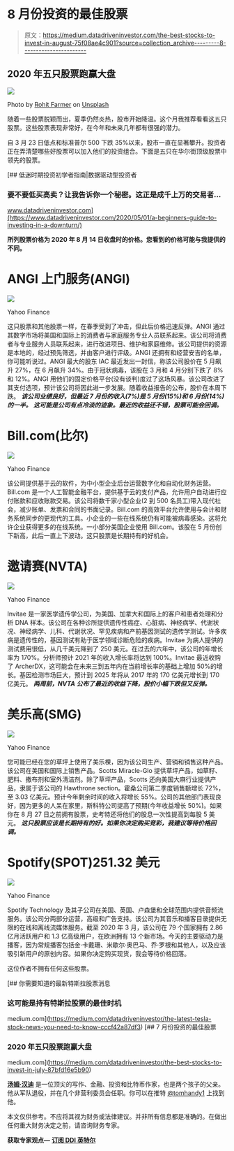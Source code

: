 # 8 月份投资的最佳股票

> 原文：<https://medium.datadriveninvestor.com/the-best-stocks-to-invest-in-august-75f08ae4c901?source=collection_archive---------8----------------------->

## 2020 年五只股票跑赢大盘

![](img/5275a94bd969479bdc98603717e33e4e.png)

Photo by [Rohit Farmer](https://unsplash.com/@rohitfarmer?utm_source=unsplash&utm_medium=referral&utm_content=creditCopyText) on [Unsplash](https://unsplash.com/s/photos/person-and-computer?utm_source=unsplash&utm_medium=referral&utm_content=creditCopyText)

随着一些股票脱颖而出，夏季仍然炎热，股市开始降温。这个月我推荐看看这五只股票。这些股票表现非常好，在今年和未来几年都有很强的潜力。

自 3 月 23 日低点和标准普尔 500 下跌 35%以来，股市一直在显著攀升。投资者正在弄清楚哪些好股票可以加入他们的投资组合。下面是五只在华尔街顶级股票中领先的股票。

[](https://www.datadriveninvestor.com/2020/05/01/a-beginners-guide-to-investing-in-a-downturn/) [## 低迷时期投资初学者指南|数据驱动型投资者

### 要不要低买高卖？让我告诉你一个秘密。这正是成千上万的交易者…

www.datadriveninvestor.com](https://www.datadriveninvestor.com/2020/05/01/a-beginners-guide-to-investing-in-a-downturn/) 

**所列股票价格为 2020 年 8 月 14 日收盘时的价格。您看到的价格可能与我提供的不同。**

# ANGI 上门服务(ANGI)

![](img/d507f6043c38a0f509c38018b55502a0.png)

Yahoo Finance

这只股票和其他股票一样，在春季受到了冲击，但此后价格迅速反弹。ANGI 通过其数字市场将美国和国际上的消费者与家庭服务专业人员联系起来。该公司将消费者与专业服务人员联系起来，进行改进项目、维护和家庭维修。该公司提供的资源是本地的，经过预先筛选，并由客户进行评级。ANGI 还拥有和经营安吉的名单，你可能听说过。ANGI 最大的股东 IAC 最近发出一封信，称该公司股价在 5 月飙升 27%，在 6 月飙升 34%。由于冠状病毒，该股在 3 月和 4 月分别下跌了 8%和 12%。ANGI 用他们的固定价格平台(没有谈判)度过了这场风暴。该公司改进了其支付选项，预计该公司将因此进一步发展。随着收益报告的公布，股价在本周下跌。 ***该公司业绩良好，但最近 7 月份的收入(7%)是 5 月份(15%)和 6 月份(14%)的一半。*** ***这可能是公司有点冷淡的迹象。最近的收益还不错，股票可能会回调。***

# Bill.com(比尔)

![](img/7200ce7c9f59e0052ffad9389e971da8.png)

Yahoo Finance

该公司提供基于云的软件，为中小型企业后台运营数字化和自动化财务运营。Bill.com 是一个人工智能金融平台，提供基于云的支付产品，允许用户自动进行应付账款和应收账款交易。该公司将数千家小型企业(2 到 500 名员工)带入现代社会，减少账单、发票和合同的书面记录。Bill.com 的高效平台允许使用与会计和财务系统同步的更现代的工具。小企业的一些在线系统仍有可能被病毒感染。这将允许企业获得更多的在线系统。一小部分美国企业使用 Bill.com。该股在 5 月份创下新高，此后一直上下波动。这只股票是长期持有的好机会。

# 邀请赛(NVTA)

![](img/07ded65fb206bcec6cde0916129688cc.png)

Yahoo Finance

Invitae 是一家医学遗传学公司，为美国、加拿大和国际上的客户和患者处理和分析 DNA 样本。该公司在各种诊所提供遗传性癌症、心脏病、神经病学、代谢状况、神经病学、儿科、代谢状况、罕见疾病和产前基因测试的遗传学测试。许多疾病是遗传性的，基因测试有助于医学领域诊断危险的疾病。Invitae 为病人提供的测试费用很低，从几千美元降到了 250 美元。在过去的六年中，该公司的年增长率为 170%。分析师预计 2021 年的收入增长率将达到 100%。Invitae 最近收购了 ArcherDX，这可能会在未来三到五年内在当前增长率的基础上增加 50%的增长。基因检测市场巨大，预计到 2025 年将从 2017 年的 170 亿美元增长到 170 亿美元。 ***两周前，NVTA 公布了最近的收益下降，股价小幅下跌但又反弹。***

# 美乐高(SMG)

![](img/0a9522d000b47365410b462784331c50.png)

Yahoo Finance

您可能已经在您的草坪上使用了美乐棵，因为该公司生产、营销和销售这种产品。该公司在美国和国际上销售产品。Scotts Miracle-Glo 提供草坪产品，如草籽、肥料、撒布剂和室外清洁剂。除了草坪产品，Scotts 还向美国大麻行业提供产品，隶属于该公司的 Hawthrone section。霍桑公司第二季度销售额增长 72%，至 3.03 亿美元。预计今年剩余时间的收入将增长 55%。公司的其他部门表现良好，因为更多的人呆在家里，斯科特公司提高了预期(今年收益增长 50%)。如果你在 8 月 27 日之前拥有股票，史考特还将他们的股息一次性提高到每股 5 美元。 ***这只股票应该是长期持有的好。如果你决定购买竞彩，我建议等待价格回调。***

# Spotify(SPOT)251.32 美元

![](img/0898aa3272a63cabf8809065caebbc84.png)

Yahoo Finance

Spotify Technology 及其子公司在美国、英国、卢森堡和全球范围内提供音频流服务。该公司分两部分运营，高级和广告支持。该公司为其音乐和播客目录提供无限的在线和离线流媒体服务。截至 2020 年 3 月，该公司在 79 个国家拥有 2.86 亿月活跃用户和 1.3 亿高级用户，在欧洲拥有 13 个新市场。今天的主要驱动力是播客，因为常规播客包括金·卡戴珊、米歇尔·奥巴马、乔·罗根和其他人，以及应该吸引新用户的原创内容。如果你决定购买现货，我会等待价格回落。

这位作者不拥有任何这些股票。

[](https://medium.com/datadriveninvestor/the-latest-tesla-stock-news-you-need-to-know-cccf42a87df3) [## 你需要知道的最新特斯拉股票消息

### 这可能是持有特斯拉股票的最佳时机

medium.com](https://medium.com/datadriveninvestor/the-latest-tesla-stock-news-you-need-to-know-cccf42a87df3) [](https://medium.com/datadriveninvestor/the-best-stocks-to-invest-in-july-87bfd16e5b90) [## 7 月份投资的最佳股票

### 2020 年五只股票跑赢大盘

medium.com](https://medium.com/datadriveninvestor/the-best-stocks-to-invest-in-july-87bfd16e5b90) 

[**汤姆·汉迪**](https://medium.com/@tomhandy1) 是一位顶尖的写作、金融、投资和比特币作家，也是两个孩子的父亲。他从军队退役，并在几个非营利委员会任职。你可以在推特 [@tomhandy1](http://www.twitter.com/tomhandy1) 上找到他。

本文仅供参考。不应将其视为财务或法律建议。并非所有信息都是准确的。在做出任何重大财务决定之前，请咨询财务专家。

**获取专家观点—** [**订阅 DDI 英特尔**](https://datadriveninvestor.com/ddi-intel)